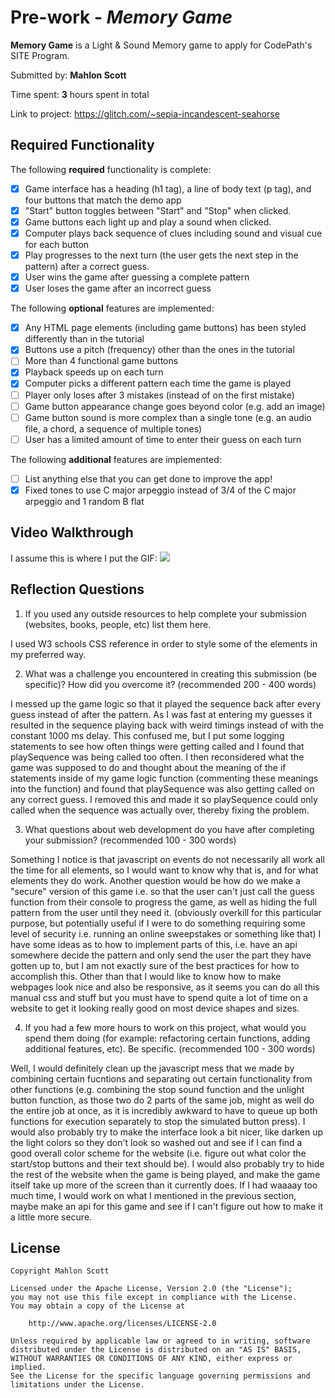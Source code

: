 # Pre-work - *Memory Game*

**Memory Game** is a Light & Sound Memory game to apply for CodePath's SITE Program. 

Submitted by: **Mahlon Scott**

Time spent: **3** hours spent in total

Link to project: https://glitch.com/~sepia-incandescent-seahorse

## Required Functionality

The following **required** functionality is complete:

* [x] Game interface has a heading (h1 tag), a line of body text (p tag), and four buttons that match the demo app
* [x] "Start" button toggles between "Start" and "Stop" when clicked. 
* [x] Game buttons each light up and play a sound when clicked. 
* [x] Computer plays back sequence of clues including sound and visual cue for each button
* [x] Play progresses to the next turn (the user gets the next step in the pattern) after a correct guess. 
* [x] User wins the game after guessing a complete pattern
* [x] User loses the game after an incorrect guess

The following **optional** features are implemented:

* [x] Any HTML page elements (including game buttons) has been styled differently than in the tutorial
* [x] Buttons use a pitch (frequency) other than the ones in the tutorial
* [ ] More than 4 functional game buttons
* [x] Playback speeds up on each turn
* [x] Computer picks a different pattern each time the game is played
* [ ] Player only loses after 3 mistakes (instead of on the first mistake)
* [ ] Game button appearance change goes beyond color (e.g. add an image)
* [ ] Game button sound is more complex than a single tone (e.g. an audio file, a chord, a sequence of multiple tones)
* [ ] User has a limited amount of time to enter their guess on each turn

The following **additional** features are implemented:

- [ ] List anything else that you can get done to improve the app!
- [x] Fixed tones to use C major arpeggio instead of 3/4 of the C major arpeggio and 1 random B flat

## Video Walkthrough

I assume this is where I put the GIF:
<img src="https://cdn.glitch.com/e670fd58-644c-4a9d-8e63-c6e1b35a3dc0%2Ffeatures.gif"/>



## Reflection Questions
1. If you used any outside resources to help complete your submission (websites, books, people, etc) list them here. 

I used W3 schools CSS reference in order to style some of the elements in my preferred way.

2. What was a challenge you encountered in creating this submission (be specific)? How did you overcome it? (recommended 200 - 400 words) 

I messed up the game logic so that it played the sequence back after every guess instead of after the pattern. As I was fast at entering my guesses it resulted in the sequence playing back with weird timings instead of 
with the constant 1000 ms delay. This confused me, but I put some logging statements to see how often things were getting called and I found that playSequence was being called too often. I then reconsidered what the game 
was supposed to do and thought about the meaning of the if statements inside of my game logic function (commenting these meanings into the function) and found that playSequence was also getting called on any correct guess.
I removed this and made it so playSequence could only called when the sequence was actually over, thereby fixing the problem.

3. What questions about web development do you have after completing your submission? (recommended 100 - 300 words) 

Something I notice is that javascript on<blank> events do not necessarily all work all the time for all elements, so I would want to know why that is, and for what elements they do work. 
Another question would be how do we make a "secure" version of this game i.e. so that the user can't just call the guess function from their console to progress the game, as well as hiding the full pattern from the user 
until they need it. (obviously overkill for this particular purpose, but potentially useful if I were to do something requiring some level of security i.e. running an online sweepstakes or something like that) I have some
ideas as to how to implement parts of this, i.e. have an api somewhere decide the pattern and only send the user the part they have gotten up to, but I am not exactly sure of the best practices for how to accomplish this.
Other than that I would like to know how to make webpages look nice and also be responsive, as it seems you can do all this manual css and stuff but you must have to spend quite a lot of time on a website to get it 
looking really good on most device shapes and sizes.

4. If you had a few more hours to work on this project, what would you spend them doing (for example: refactoring certain functions, adding additional features, etc). Be specific. (recommended 100 - 300 words) 
  
Well, I would definitely clean up the javascript mess that we made by combining certain fucntions and separating out certain functionality from other functions (e.g. combining the stop sound function and the
unlight button function, as those two do 2 parts of the same job, might as well do the entire job at once, as it is incredibly awkward to have to queue up both functions for execution separately to stop the simulated
button press). I would also probably try to make the interface look a bit nicer, like darken up the light colors so they don't look so washed out and see if I can find a good overall color scheme for the website
(i.e. figure out what color the start/stop buttons and their text should be). I would also probably try to hide the rest of the website when the game is being played, and make the game itself take up more of the screen
than it currently does. If I had waaaay too much time, I would work on what I mentioned in the previous section, maybe make an api for this game and see if I can't figure out how to make it a little more secure.



## License

    Copyright Mahlon Scott

    Licensed under the Apache License, Version 2.0 (the "License");
    you may not use this file except in compliance with the License.
    You may obtain a copy of the License at

        http://www.apache.org/licenses/LICENSE-2.0

    Unless required by applicable law or agreed to in writing, software
    distributed under the License is distributed on an "AS IS" BASIS,
    WITHOUT WARRANTIES OR CONDITIONS OF ANY KIND, either express or implied.
    See the License for the specific language governing permissions and
    limitations under the License.